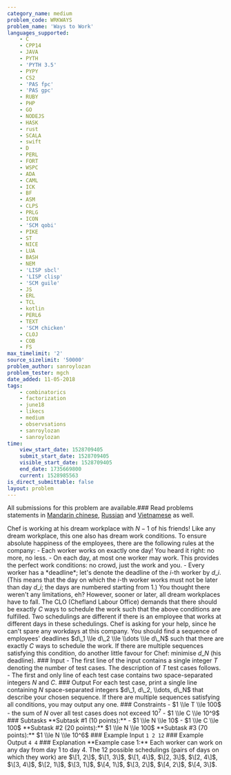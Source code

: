 ```yaml
---
category_name: medium
problem_code: WRKWAYS
problem_name: 'Ways to Work'
languages_supported:
    - C
    - CPP14
    - JAVA
    - PYTH
    - 'PYTH 3.5'
    - PYPY
    - CS2
    - 'PAS fpc'
    - 'PAS gpc'
    - RUBY
    - PHP
    - GO
    - NODEJS
    - HASK
    - rust
    - SCALA
    - swift
    - D
    - PERL
    - FORT
    - WSPC
    - ADA
    - CAML
    - ICK
    - BF
    - ASM
    - CLPS
    - PRLG
    - ICON
    - 'SCM qobi'
    - PIKE
    - ST
    - NICE
    - LUA
    - BASH
    - NEM
    - 'LISP sbcl'
    - 'LISP clisp'
    - 'SCM guile'
    - JS
    - ERL
    - TCL
    - kotlin
    - PERL6
    - TEXT
    - 'SCM chicken'
    - CLOJ
    - COB
    - FS
max_timelimit: '2'
source_sizelimit: '50000'
problem_author: sanroylozan
problem_tester: mgch
date_added: 11-05-2018
tags:
    - combinatorics
    - factorization
    - june18
    - likecs
    - medium
    - observsations
    - sanroylozan
    - sanroylozan
time:
    view_start_date: 1528709405
    submit_start_date: 1528709405
    visible_start_date: 1528709405
    end_date: 1735669800
    current: 1528985563
is_direct_submittable: false
layout: problem
---
```

All submissions for this problem are available.### Read problems statements in [Mandarin chinese](http://www.codechef.com/download/translated/JUNE18/mandarin/WRKWAYS.pdf), [Russian](http://www.codechef.com/download/translated/JUNE18/russian/WRKWAYS.pdf) and [Vietnamese](http://www.codechef.com/download/translated/JUNE18/vietnamese/WRKWAYS.pdf) as well.

Chef is working at his dream workplace with $N-1$ of his friends! Like any dream workplace, this one also has dream work conditions. To ensure absolute happiness of the employees, there are the following rules at the company: - Each worker works on exactly one day! You heard it right: no more, no less. - On each day, at most one worker may work. This provides the perfect work conditions: no crowd, just the work and you. - Every worker has a \*deadline\*; let's denote the deadline of the $i$-th worker by $d\_i$. (This means that the day on which the $i$-th worker works must not be later than day $d\_i$; the days are numbered starting from $1$.) You thought there weren't any limitations, eh? However, sooner or later, all dream workplaces have to fall. The CLO (Chefland Labour Office) demands that there should be exactly $C$ ways to schedule the work such that the above conditions are fulfilled. Two schedulings are different if there is an employee that works at different days in these schedulings. Chef is asking for your help, since he can't spare any workdays at this company. You should find a sequence of employees' deadlines $d\_1 \\le d\_2 \\le \\dots \\le d\_N$ such that there are exactly $C$ ways to schedule the work. If there are multiple sequences satisfying this condition, do another little favour for Chef: minimise $d\_N$ (his deadline). ### Input - The first line of the input contains a single integer $T$ denoting the number of test cases. The description of $T$ test cases follows. - The first and only line of each test case contains two space-separated integers $N$ and $C$. ### Output For each test case, print a single line containing $N$ space-separated integers $d\_1, d\_2, \\dots, d\_N$ that describe your chosen sequence. If there are multiple sequences satisfying all conditions, you may output any one. ### Constraints - $1 \\le T \\le 100$ - the sum of $N$ over all test cases does not exceed $10^7$ - $1 \\le C \\le 10^9$ ### Subtasks \*\*Subtask #1 (10 points):\*\* - $1 \\le N \\le 10$ - $1 \\le C \\le 100$ \*\*Subtask #2 (20 points):\*\* $1 \\le N \\le 100$ \*\*Subtask #3 (70 points):\*\* $1 \\le N \\le 10^6$ ### Example Input ``` 1 2 12 ``` ### Example Output ``` 4 4 ``` ### Explanation \*\*Example case 1:\*\* Each worker can work on any day from day $1$ to day $4$. The 12 possible schedulings (pairs of days on which they work) are $\[1, 2\]$, $\[1, 3\]$, $\[1, 4\]$, $\[2, 3\]$, $\[2, 4\]$, $\[3, 4\]$, $\[2, 1\]$, $\[3, 1\]$, $\[4, 1\]$, $\[3, 2\]$, $\[4, 2\]$, $\[4, 3\]$.
